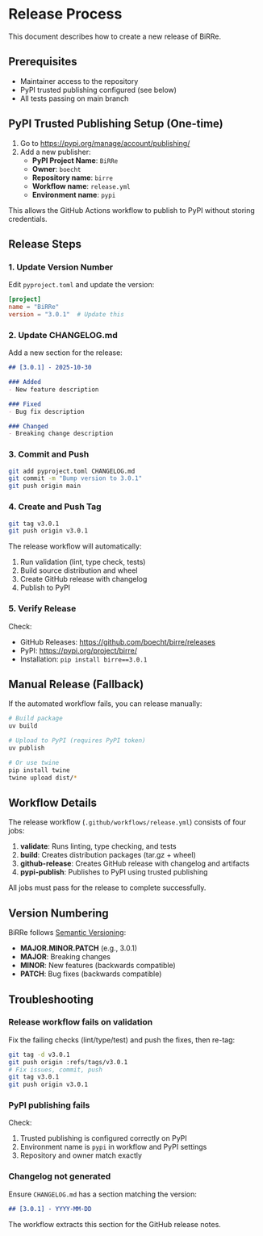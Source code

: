 # Release Process

This document describes how to create a new release of BiRRe.

## Prerequisites

- Maintainer access to the repository
- PyPI trusted publishing configured (see below)
- All tests passing on main branch

## PyPI Trusted Publishing Setup (One-time)

1. Go to <https://pypi.org/manage/account/publishing/>
2. Add a new publisher:
   - **PyPI Project Name**: `BiRRe`
   - **Owner**: `boecht`
   - **Repository name**: `birre`
   - **Workflow name**: `release.yml`
   - **Environment name**: `pypi`

This allows the GitHub Actions workflow to publish to PyPI without storing credentials.

## Release Steps

### 1. Update Version Number

Edit `pyproject.toml` and update the version:

```toml
[project]
name = "BiRRe"
version = "3.0.1"  # Update this
```

### 2. Update CHANGELOG.md

Add a new section for the release:

```markdown
## [3.0.1] - 2025-10-30

### Added
- New feature description

### Fixed
- Bug fix description

### Changed
- Breaking change description
```

### 3. Commit and Push

```bash
git add pyproject.toml CHANGELOG.md
git commit -m "Bump version to 3.0.1"
git push origin main
```

### 4. Create and Push Tag

```bash
git tag v3.0.1
git push origin v3.0.1
```

The release workflow will automatically:

1. Run validation (lint, type check, tests)
2. Build source distribution and wheel
3. Create GitHub release with changelog
4. Publish to PyPI

### 5. Verify Release

Check:

- GitHub Releases: <https://github.com/boecht/birre/releases>
- PyPI: <https://pypi.org/project/birre/>
- Installation: `pip install birre==3.0.1`

## Manual Release (Fallback)

If the automated workflow fails, you can release manually:

```bash
# Build package
uv build

# Upload to PyPI (requires PyPI token)
uv publish

# Or use twine
pip install twine
twine upload dist/*
```

## Workflow Details

The release workflow (`.github/workflows/release.yml`) consists of four jobs:

1. **validate**: Runs linting, type checking, and tests
2. **build**: Creates distribution packages (tar.gz + wheel)
3. **github-release**: Creates GitHub release with changelog and artifacts
4. **pypi-publish**: Publishes to PyPI using trusted publishing

All jobs must pass for the release to complete successfully.

## Version Numbering

BiRRe follows [Semantic Versioning](https://semver.org/):

- **MAJOR.MINOR.PATCH** (e.g., 3.0.1)
- **MAJOR**: Breaking changes
- **MINOR**: New features (backwards compatible)
- **PATCH**: Bug fixes (backwards compatible)

## Troubleshooting

### Release workflow fails on validation

Fix the failing checks (lint/type/test) and push the fixes, then re-tag:

```bash
git tag -d v3.0.1
git push origin :refs/tags/v3.0.1
# Fix issues, commit, push
git tag v3.0.1
git push origin v3.0.1
```

### PyPI publishing fails

Check:

1. Trusted publishing is configured correctly on PyPI
2. Environment name is `pypi` in workflow and PyPI settings
3. Repository and owner match exactly

### Changelog not generated

Ensure `CHANGELOG.md` has a section matching the version:

```markdown
## [3.0.1] - YYYY-MM-DD
```

The workflow extracts this section for the GitHub release notes.
